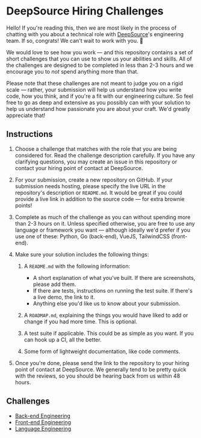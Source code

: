 # DeepSource Hiring Challenges

Hello! If you're reading this, then we are most likely in the process of chatting with you about a technical role with [DeepSource](https://deepsource.io)'s engineering team. If so, congrats! We can't wait to work with you. 🚀

We would love to see how you work — and this repository contains a set of short challenges that you can use to show us your abilities and skills. All of the challenges are designed to be completed in less than 2-3 hours and we encourage you to _not_ spend anything more than that.

Please note that these challenges are not meant to judge you on a rigid scale — rather, your submission will help us understand how you write code, how you think, and if you're a fit with our engineering culture. So feel free to go as deep and extensive as you possibly can with your solution to help us understand how passionate you are about your craft. We'd greatly appreciate that!

## Instructions

1. Choose a challenge that matches with the role that you are being considered for. Read the challenge description carefully. If you have any clarifying questions, you may create an issue in this repository or contact your hiring point of contact at DeepSource.

3. For your submission, create a new repository on GitHub. If your submission needs hosting, please specify the live URL in the repository's description or `README.md`. It would be great if you could provide a live link in addition to the source code — for extra brownie points!

4. Complete as much of the challenge as you can without spending more than 2-3 hours on it. Unless specified otherwise, you are free to use any language or framework you want — although ideally we'd prefer if you use one of these: Python, Go (back-end), VueJS, TailwindCSS (front-end).

5. Make sure your solution includes the following things:

    1. A `README.md` with the following information:

        - A short explanation of what you've built. If there are screenshots, please add them.
        - If there are tests, instructions on running the test suite. If there's a live demo, the link to it.
        - Anything else you'd like us to know about your submission.
    2. A `ROADMAP.md`, explaining the things you would have liked to add or change if you had more time. This is optional.
    3. A test suite if applicable. This could be as simple as you want. If you can hook up a CI, all the better.
    4. Some form of lightweight documentation, like code comments.

6. Once you're done, please send the link to the repository to your hiring point of contact at DeepSource. We generally tend to be pretty quick with the reviews, so you should be hearing back from us within 48 hours.

## Challenges

* [Back-end Engineering](backend.md)
* [Front-end Engineering](frontend.md)
* [Language Engineering](language-engineering.md)
